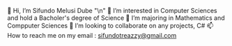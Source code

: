 👋 Hi, I’m Sifundo Melusi Dube "\n"
👀 I’m interested in Computer Sciences and hold a Bacholer's degree of Science 
🌱 I’m majoring in Mathematics and Compputer Sciences 
💞️ I’m looking to collaborate on any projects, C#
📫 How to reach me on my email : sifundotreazzy@gmail.com

<!---
treazzy/treazzy is a ✨ special ✨ repository because its `README.md` (this file) appears on your GitHub profile.
You can click the Preview link to take a look at your changes.
--->
